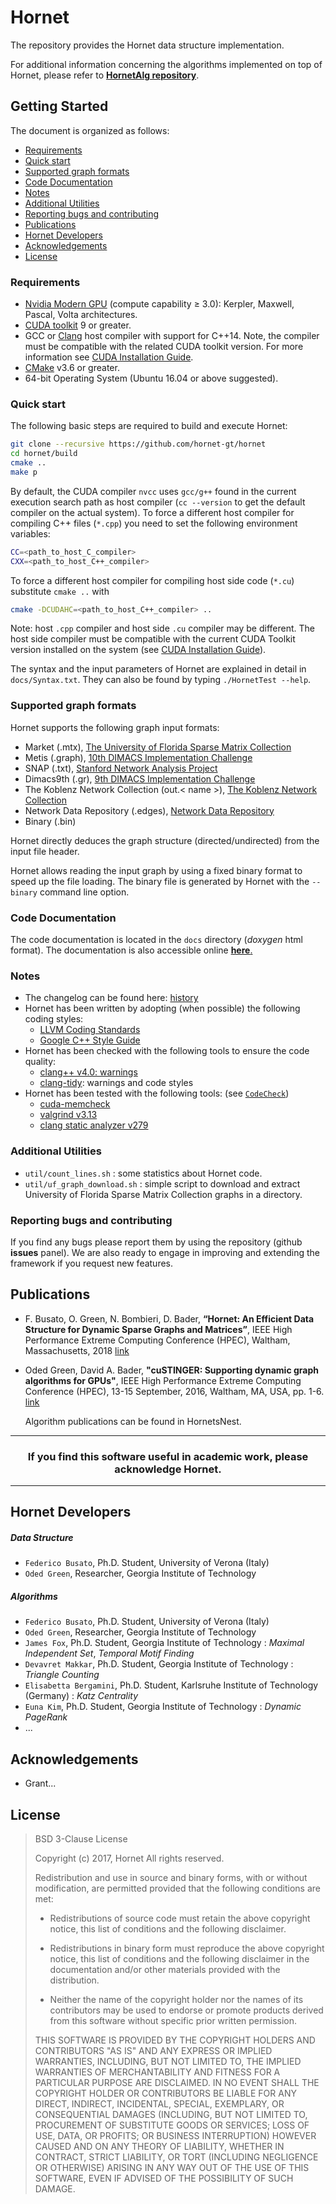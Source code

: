 # Hornet #

The repository provides the Hornet data structure implementation.

For additional information concerning the algorithms implemented on top of Hornet, please refer to [**HornetAlg repository**](https://github.com/hornet-gt/hornetsnest).

## Getting Started ##

The document is organized as follows:

* [Requirements](#requirements)
* [Quick start](#quick-start)
* [Supported graph formats](#supported-graph-formats)
* [Code Documentation](#code-documentation)
* [Notes](#notes)
* [Additional Utilities](#additional-utilities)
* [Reporting bugs and contributing](#reporting-bugs-and-contributing)
* [Publications](#publications)
* [Hornet Developers](#hornet-developers)
* [Acknowledgements](#acknowledgements)
* [License](#licence)

### Requirements ###

* [Nvidia Modern GPU](https://developer.nvidia.com/cuda-gpus) (compute capability &ge; 3.0): Kerpler, Maxwell, Pascal, Volta architectures.
* [CUDA toolkit](https://developer.nvidia.com/cuda-toolkit) 9 or greater.
* GCC or [Clang](https://clang.llvm.org) host compiler with support for C++14.
  Note, the compiler must be compatible with the related CUDA toolkit version.
  For more information see [CUDA Installation Guide](http://docs.nvidia.com/cuda/cuda-installation-guide-linux/index.html).
* [CMake](https://cmake.org) v3.6 or greater.
* 64-bit Operating System (Ubuntu 16.04 or above suggested).

### Quick start ###

The following basic steps are required to build and execute Hornet:
```bash
git clone --recursive https://github.com/hornet-gt/hornet
cd hornet/build
cmake ..
make p
```

By default, the CUDA compiler `nvcc` uses `gcc/g++` found in the current
execution search path as host compiler
(`cc --version` to get the default compiler on the actual system).
To force a different host compiler for compiling C++ files (`*.cpp`)
you need to set the following environment variables:
 ```bash
CC=<path_to_host_C_compiler>
CXX=<path_to_host_C++_compiler>
```

To force a different host compiler for compiling host side code (`*.cu`)
substitute `cmake ..` with
 ```bash
cmake -DCUDAHC=<path_to_host_C++_compiler> ..
```
Note: host `.cpp` compiler and host side `.cu` compiler may be different.
The host side compiler must be compatible with the current CUDA Toolkit
version installed on the system
(see [CUDA Installation Guide](http://docs.nvidia.com/cuda/cuda-installation-guide-linux/index.html)).


The syntax and the input parameters of Hornet are explained in detail in
 `docs/Syntax.txt`. They can also be found by typing `./HornetTest --help`.

### Supported graph formats ###

Hornet supports the following graph input formats:

* Market (.mtx), [The University of Florida Sparse Matrix Collection](http://www.cise.ufl.edu/research/sparse/matrices/)
* Metis (.graph), [10th DIMACS Implementation Challenge](http://www.cc.gatech.edu/dimacs10/)
* SNAP (.txt), [Stanford Network Analysis Project](http://snap.stanford.edu/)
* Dimacs9th (.gr), [9th DIMACS Implementation Challenge](http://www.dis.uniroma1.it/challenge9/)
* The Koblenz Network Collection (out.< name >), [The Koblenz Network Collection](http://konect.uni-koblenz.de/)
* Network Data Repository (.edges), [Network Data Repository](http://networkrepository.com/index.php)
* Binary (.bin)

Hornet directly deduces the graph structure (directed/undirected) from the input file header.

Hornet allows reading the input graph by using a fixed binary format to speed up the file loading.
The binary file is generated by Hornet with the `--binary` command line option.

### Code Documentation ###

The code documentation is located in the `docs` directory (*doxygen* html format).
The documentation is also accessible online [**here**.](https://federicounivr.github.io/Hornet/)

### Notes ###

* The changelog can be found here: [history](docs/History.md)
* Hornet has been written by adopting (when possible) the following coding styles:
    * [LLVM Coding Standards](http://llvm.org/docs/CodingStandards.html)
    * [Google C++ Style Guide](https://google.github.io/styleguide/cppguide.html)
* Hornet has been checked with the following tools to ensure the code quality:
    * [clang++ v4.0: warnings](https://clang.llvm.org/docs/DiagnosticsReference.html)
    * [clang-tidy](http://clang.llvm.org/extra/clang-tidy/): warnings and code styles
* Hornet has been tested with the following tools: (see [`CodeCheck`](docs/CodeCheck.md))
    * [cuda-memcheck](http://docs.nvidia.com/cuda/cuda-memcheck/)
    * [valgrind v3.13](http://valgrind.org/)
    * [clang static analyzer v279](https://clang-analyzer.llvm.org/)

### Additional Utilities ###

* `util/count_lines.sh` : some statistics about Hornet code.
* `util/uf_graph_download.sh` : simple script to download and extract University of Florida Sparse Matrix Collection graphs in a directory.

### Reporting bugs and contributing ###

If you find any bugs please report them by using the repository (github **issues** panel).
We are also ready to engage in improving and extending the framework if you request new features.

## Publications ##


* F. Busato, O. Green, N. Bombieri, D. Bader, **“Hornet: An Efficient Data Structure for Dynamic Sparse Graphs and Matrices”**, IEEE High Performance Extreme Computing Conference (HPEC), Waltham, Massachusetts, 2018
[link](https://www.researchgate.net/publication/327569751_Hornet_An_Efficient_Data_Structure_for_Dynamic_Sparse_Graphs_and_Matrices_on_GPUs) 
* Oded Green, David A. Bader, **"cuSTINGER: Supporting dynamic graph algorithms
  for GPUs"**,
  IEEE High Performance Extreme Computing Conference (HPEC), 13-15 September,
  2016, Waltham, MA, USA, pp. 1-6.
  [link](https://www.researchgate.net/publication/308174457_cuSTINGER_Supporting_dynamic_graph_algorithms_for_GPUs)
  
  Algorithm publications can be found in HornetsNest.

---
### <center>If you find this software useful in academic work, please acknowledge Hornet. </center> ###
***

## Hornet Developers ##

##### Data Structure ######

* `Federico Busato`, Ph.D. Student, University of Verona (Italy)
* `Oded Green`, Researcher, Georgia Institute of Technology

##### Algorithms ######

* `Federico Busato`, Ph.D. Student, University of Verona (Italy)
* `Oded Green`, Researcher, Georgia Institute of Technology
* `James Fox`, Ph.D. Student, Georgia Institute of Technology : *Maximal Independent Set*, *Temporal Motif Finding*
* `Devavret Makkar`, Ph.D. Student, Georgia Institute of Technology : *Triangle Counting*
* `Elisabetta Bergamini`, Ph.D. Student, Karlsruhe Institute of Technology (Germany) : *Katz Centrality*
* `Euna Kim`, Ph.D. Student, Georgia Institute of Technology : *Dynamic PageRank*
* ...

## Acknowledgements ##

* Grant...

## License ##

> BSD 3-Clause License
>
> Copyright (c) 2017, Hornet
> All rights reserved.
>
> Redistribution and use in source and binary forms, with or without
> modification, are permitted provided that the following conditions are met:
>
> * Redistributions of source code must retain the above copyright notice, this
>   list of conditions and the following disclaimer.
>
> * Redistributions in binary form must reproduce the above copyright notice,
>   this list of conditions and the following disclaimer in the documentation
>   and/or other materials provided with the distribution.
>
> * Neither the name of the copyright holder nor the names of its
>   contributors may be used to endorse or promote products derived from
>   this software without specific prior written permission.
>
> THIS SOFTWARE IS PROVIDED BY THE COPYRIGHT HOLDERS AND CONTRIBUTORS "AS IS"
> AND ANY EXPRESS OR IMPLIED WARRANTIES, INCLUDING, BUT NOT LIMITED TO, THE
> IMPLIED WARRANTIES OF MERCHANTABILITY AND FITNESS FOR A PARTICULAR PURPOSE ARE
> DISCLAIMED. IN NO EVENT SHALL THE COPYRIGHT HOLDER OR CONTRIBUTORS BE LIABLE
> FOR ANY DIRECT, INDIRECT, INCIDENTAL, SPECIAL, EXEMPLARY, OR CONSEQUENTIAL
> DAMAGES (INCLUDING, BUT NOT LIMITED TO, PROCUREMENT OF SUBSTITUTE GOODS OR
> SERVICES; LOSS OF USE, DATA, OR PROFITS; OR BUSINESS INTERRUPTION) HOWEVER
> CAUSED AND ON ANY THEORY OF LIABILITY, WHETHER IN CONTRACT, STRICT LIABILITY,
> OR TORT (INCLUDING NEGLIGENCE OR OTHERWISE) ARISING IN ANY WAY OUT OF THE USE
> OF THIS SOFTWARE, EVEN IF ADVISED OF THE POSSIBILITY OF SUCH DAMAGE.
